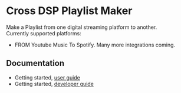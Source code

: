 # Cross DSP Playlist Maker
Make a Playlist from one digital streaming platform to another.  
Currently supported platforms:
- FROM Youtube Music To Spotify.
Many more integrations coming.

## Documentation
- Getting started, [user guide]()
- Getting started, [developer guide]()